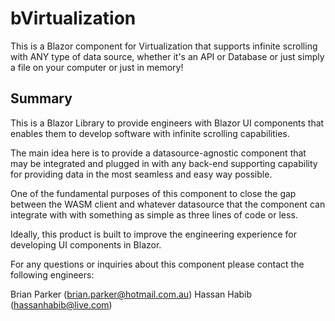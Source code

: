 # bVirtualization
This is a Blazor component for Virtualization that supports infinite scrolling with ANY type of data source, whether it's an API or Database or just simply a file on your computer or just in memory!


## Summary
This is a Blazor Library to provide engineers with Blazor UI components that enables them to develop software with infinite scrolling capabilities.

The main idea here is to provide a datasource-agnostic component that may be integrated and plugged in with any back-end supporting capability for providing data in the most seamless and easy way possible.

One of the fundamental purposes of this component to close the gap between the WASM client and whatever datasource that the component can integrate with with something as simple as three lines of code or less.

Ideally, this product is built to improve the engineering experience for developing UI components in Blazor.



For any questions or inquiries about this component please contact the following engineers:

Brian Parker (brian.parker@hotmail.com.au)
Hassan Habib (hassanhabib@live.com)

